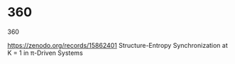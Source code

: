 # 360
360



https://zenodo.org/records/15862401
Structure-Entropy Synchronization at K = 1 in π-Driven Systems
